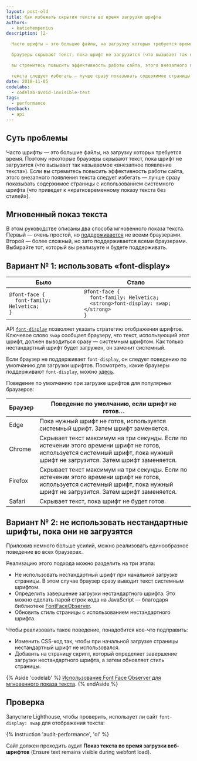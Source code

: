 ```yaml
---
layout: post-old
title: Как избежать скрытия текста во время загрузки шрифта
authors:
  - katiehempenius
description: |2-

  Часто шрифты — это большие файлы, на загрузку которых требуется время. Поэтому некоторые

  браузеры скрывают текст, пока шрифт не загрузится (что вызывает так называемое «внезапное появление текста»). Если

  вы стремитесь повысить эффективность работы сайта, этого внезапного появления

  текста следует избегать — лучше сразу показывать содержимое страницы с использованием системного шрифта.
date: 2018-11-05
codelabs:
  - codelab-avoid-invisible-text
tags:
  - performance
feedback:
  - api
---
```


## Суть проблемы

Часто шрифты — это большие файлы, на загрузку которых требуется время. Поэтому некоторые браузеры скрывают текст, пока шрифт не загрузится (что вызывает так называемое «внезапное появление текста»). Если вы стремитесь повысить эффективность работы сайта, этого внезапного появления текста следует избегать — лучше сразу показывать содержимое страницы с использованием системного шрифта (что приведет к «кратковременному показу текста без стилей»).

## Мгновенный показ текста

В этом руководстве описаны два способа мгновенного показа текста. Первый — очень простой, но [поддерживается](https://caniuse.com/#search=font-display) не всеми браузерами. Второй — более сложный, но зато поддерживается всеми браузерами. Выбирайте тот, который вы реализуете и будете поддерживать.

## Вариант № 1: использовать «font-display»

<div class="w-table-wrapper">
  <table>
    <thead>
      <tr>
        <th>Было</th>
        <th>Стало</th>
      </tr>
    </thead>
    <tbody>
      <tr>
        <td>
<code>@font-face {
  font-family: Helvetica;
}
</code>
        </td>
        <td>
<code>@font-face {
  font-family: Helvetica;
  &lt;strong&gt;font-display: swap;&lt;/strong&gt;
}
</code>
        </td>
      </tr>
    </tbody>
  </table>
</div>

API [`font-display`](https://developer.mozilla.org/docs/Web/CSS/@font-face/font-display) позволяет указать стратегию отображения шрифтов. Ключевое слово `swap` сообщает браузеру, что текст, использующий этот шрифт, должен выводиться сразу — системным шрифтом. Как только нестандартный шрифт будет загружен, он заменит системный.

Если браузер не поддерживает `font-display`, он следует поведению по умолчанию для загрузки шрифтов. Посмотреть, какие браузеры поддерживают `font-display`, можно [здесь](https://caniuse.com/#search=font-display).

Поведение по умолчанию при загрузке шрифтов для популярных браузеров:

<div class="w-table-wrapper">
  <table>
    <thead>
      <tr>
        <th><strong>Браузер</strong></th>
        <th><strong>Поведение по умолчанию, если шрифт не готов…</strong></th>
      </tr>
    </thead>
    <tbody>
      <tr>
        <td>Edge</td>
        <td>Пока нужный шрифт не готов, используется системный шрифт. Затем шрифт заменяется.</td>
      </tr>
      <tr>
        <td>Chrome</td>
        <td>           Скрывает текст максимум на три секунды. Если по истечении этого времени шрифт не готов, используется           системный шрифт, пока нужный шрифт не загрузится. Затем шрифт заменяется.</td>
      </tr>
      <tr>
        <td>Firefox</td>
        <td>           Скрывает текст максимум на три секунды. Если по истечении этого времени шрифт не готов, используется           системный шрифт, пока нужный шрифт не загрузится. Затем шрифт заменяется.</td>
      </tr>
      <tr>
        <td>Safari</td>
        <td>Скрывает текст, пока шрифт не будет готов.</td>
      </tr>
    </tbody>
  </table>
</div>

## Вариант № 2: не использовать нестандартные шрифты, пока они не загрузятся

Приложив немного больше усилий, можно реализовать единообразное поведение во всех браузерах.

Реализацию этого подхода можно разделить на три этапа:

- Не использовать нестандартный шрифт при начальной загрузке страницы. В этом случае браузер сразу выводит текст системным шрифтом.
- Определить завершение загрузки нестандартного шрифта. Это можно сделать парой строк кода на JavaScript — благодаря библиотеке [FontFaceObserver](https://github.com/bramstein/fontfaceobserver).
- Обновить стиль страницы с использованием нестандартного шрифта.

Чтобы реализовать такое поведение, понадобится кое-что подправить:

- Изменить CSS-код так, чтобы при начальной загрузке страницы нестандартный шрифт не использовался.
- Добавить на страницу скрипт, который определяет завершение загрузки нестандартного шрифта, а затем обновляет стиль страницы.

{% Aside 'codelab' %} [Использование Font Face Observer для мгновенного показа текста](/codelab-avoid-invisible-text). {% endAside %}

## Проверка

Запустите Lighthouse, чтобы проверить, использует ли сайт `font-display: swap` для отображения текста:

{% Instruction 'audit-performance', 'ol' %}

Сайт должен проходить аудит **Показ текста во время загрузки веб-шрифтов** (Ensure text remains visible during webfont load).
